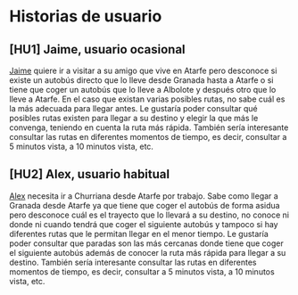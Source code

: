 # Historias de usuario
## [HU1] Jaime, usuario ocasional
[Jaime](usuarios.md) quiere ir a visitar a su amigo que vive en Atarfe pero desconoce si existe un autobús directo que lo lleve desde Granada hasta a Atarfe o si tiene que coger un autobús que lo lleve a Albolote y después otro que lo lleve a Atarfe. En el caso que existan varias posibles rutas, no sabe cuál es la más adecuada para llegar antes. Le gustaría poder consultar qué posibles rutas existen para llegar a su destino y elegir la que más le convenga, teniendo en cuenta la ruta más rápida. También sería interesante consultar las rutas en diferentes momentos de tiempo, es decir, consultar a 5 minutos vista, a 10 minutos vista, etc.

## [HU2] Alex, usuario habitual
[Alex](usuarios.md) necesita ir a Churriana desde Atarfe por trabajo. Sabe como llegar a Granada desde Atarfe ya que tiene que coger el autobús de forma asidua pero desconoce cuál es el trayecto que lo llevará a su destino, no conoce ni donde ni cuando tendrá que coger el siguiente autobús y tampoco si hay diferentes rutas que le permitan llegar en el menor tiempo. Le gustaría poder consultar que paradas son las más cercanas donde tiene que coger el siguiente autobús además de conocer la ruta más rápida para llegar a su destino. También sería interesante consultar las rutas en diferentes momentos de tiempo, es decir, consultar a 5 minutos vista, a 10 minutos vista, etc.